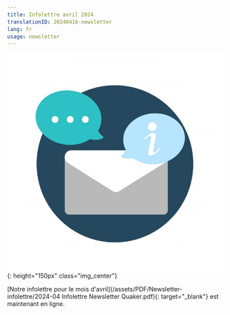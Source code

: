 ```yaml
---
title: Infolettre avril 2024
translationID: 20240416-newsletter
lang: fr
usage: newsletter
---
```

![Image d'infolettre](/assets/images/email-icon.png){: height="150px" class="img_center"}

[Notre infolettre pour le mois d'avril](/assets/PDF/Newsletter-infolettre/2024-04 Infolettre Newsletter Quaker.pdf){: target="_blank"} est maintenant en ligne.
